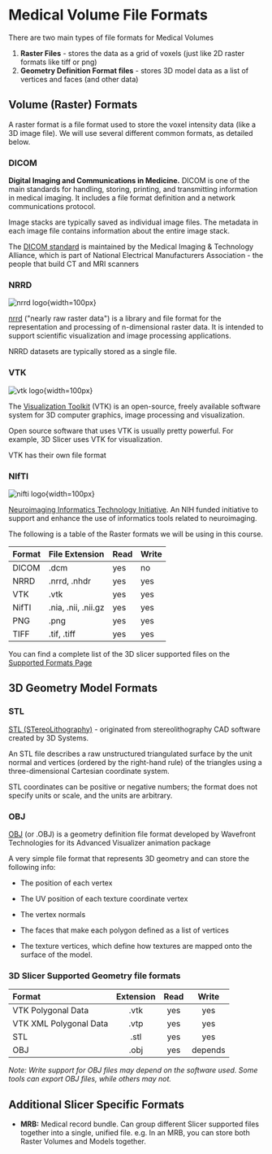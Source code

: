 # Medical Volume File Formats

There are two main types of file formats for Medical Volumes

1. **Raster Files** - stores the data as a grid of voxels (just like 2D raster formats like tiff or png)
2. **Geometry Definition Format files** - stores 3D model data as a list of vertices and faces (and other data)

## Volume (Raster) Formats

A raster format is a file format used to store the voxel intensity data (like a 3D image file). We will use several different common formats, as detailed below.

### DICOM

**Digital Imaging and Communications in Medicine.** DICOM is one of the main standards for handling, storing, printing, and transmitting information in medical imaging. It includes a file format definition and a network communications protocol.

Image stacks are typically saved as individual image files. The metadata in each image file contains information about the entire image stack.

The [DICOM standard](http://dicom.nema.org/standard.html) is maintained by the Medical Imaging & Technology Alliance, which is part of National Electrical Manufacturers Association - the people that build CT and MRI scanners

### NRRD

![nrrd logo][img_nrrd]{width=100px}

[img_nrrd]: http://teem.sourceforge.net/img/nrrd256.jpg 

[nrrd](http://teem.sourceforge.net/nrrd/) ("nearly raw raster data") is a library and file format for the representation and processing of n-dimensional raster data. It is intended to support scientific visualization and image processing applications.

NRRD datasets are typically stored as a single file.

### VTK

![vtk logo][img_vtk]{width=100px}

[img_vtk]:http://www.vtk.org/files/logos/VTK-logo-medium-res.jpg 

The [Visualization Toolkit](http://www.vtk.org) (VTK) is an open-source, freely available software system for 3D computer graphics, image processing and visualization.

Open source software that uses VTK is usually pretty powerful. For example, 3D Slicer uses VTK for visualization.

VTK has their own file format

### NIfTI

 ![nifti logo][img_nifti]{width=100px}

[img_nifti]: http://nifti.nimh.nih.gov/iconBlue.jpg 

[Neuroimaging Informatics Technology Initiative](http://nifti.nimh.nih.gov/). An NIH funded initiative to support and enhance the use of informatics tools related to neuroimaging.

The following is a table of the Raster formats we will be using in this course.

| Format    | File Extension    | Read    | Write    |
| :-------------    | :--------------------    | :----  | :----  |
| DICOM    | .dcm    | yes    | no    |
| NRRD    | .nrrd, .nhdr    | yes    | yes     |
| VTK    |.vtk    |yes    |yes     |
| NifTI    |.nia, .nii, .nii.gz    |yes    |yes     |
| PNG    |.png    |yes    |yes     |
| TIFF    |.tif, .tiff    |yes    |yes     |

You can find a complete list of the 3D slicer supported files on the [Supported Formats Page](https://slicer.readthedocs.io/en/latest/user_guide/data_loading_and_saving.html)

## 3D Geometry Model Formats

### STL

[STL (STereoLithography)](http://www.wikiwand.com/en/STL_(file_format)) - originated from stereolithography CAD software created by 3D Systems.

An STL file describes a raw unstructured triangulated surface by the unit normal and vertices (ordered by the right-hand rule) of the triangles using a three-dimensional Cartesian coordinate system.

STL coordinates can be positive or negative numbers; the format does not specify units or scale, and the units are arbitrary.

### OBJ

[OBJ](http://www.wikiwand.com/en/Wavefront_.obj_file) (or .OBJ) is a geometry definition file format developed by Wavefront Technologies for its Advanced Visualizer animation package

A very simple file format that represents 3D geometry and can store the following info:

- The position of each vertex

- The UV position of each texture coordinate vertex

- The vertex normals

- The faces that make each polygon defined as a list of vertices

- The texture vertices, which define how textures are mapped onto the surface of the model.

### 3D Slicer Supported Geometry file formats

| Format | Extension | Read | Write|
| :--- | :----: | :----:| :---:|  
|VTK Polygonal Data    |.vtk    |yes    |yes    |
|VTK XML Polygonal Data    |.vtp    |yes    |yes    |
|STL    |.stl    |yes    |yes    |
|OBJ    |.obj    |yes    |depends    |  

*Note: Write support for OBJ files may depend on the software used. Some tools can export OBJ files, while others may not.*

## Additional Slicer Specific Formats

- **MRB:** Medical record bundle. Can group different Slicer supported files together into a single, unified file. e.g. In an MRB, you can store both Raster Volumes and Models together.

